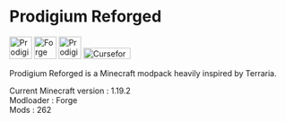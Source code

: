 Prodigium Reforged 
======

<a href="https://discord.gg/FDwY6GN4F5"><img src="https://raw.githubusercontent.com/intergrav/devins-badges/v3/assets/compact-minimal/social/discord-plural_46h.png" alt="Prodigium Reforged Discord"  width="40" height="40"></a>
<img src="https://raw.githubusercontent.com/intergrav/devins-badges/v3/assets/compact-minimal/supported/forge_46h.png" alt="Forge modpack"  width="40" height="40">
<a href="https://www.youtube.com/watch?v=V_MEtN6O_Ho"><img src="https://raw.githubusercontent.com/intergrav/devins-badges/v3/assets/compact-minimal/social/youtube-singular_46h.png" alt="Prodigium Reforged Youtube"  width="40" height="40"></a>
<a href="https://www.curseforge.com/minecraft/modpacks/prodigium-reforged"><img src="http://cf.way2muchnoise.eu/700732.svg" alt="Curseforge project"  width="84" height="20"></a>

Prodigium Reforged is a Minecraft modpack heavily inspired by Terraria.

Current Minecraft version : 1.19.2 <br>
Modloader : Forge <br>
Mods : 262

